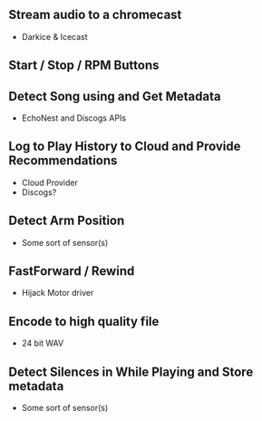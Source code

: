 

## Stream audio to a chromecast ##
- Darkice & Icecast

## Start / Stop / RPM Buttons ##

## Detect Song using and Get Metadata ##
- EchoNest and Discogs APIs

## Log to Play History to Cloud and Provide Recommendations ##
- Cloud Provider
- Discogs?

## Detect Arm Position ##
- Some sort of sensor(s)

## FastForward / Rewind ##
- Hijack Motor driver

## Encode to high quality file ##
- 24 bit WAV

## Detect Silences in While Playing and Store metadata ##
- Some sort of sensor(s)




